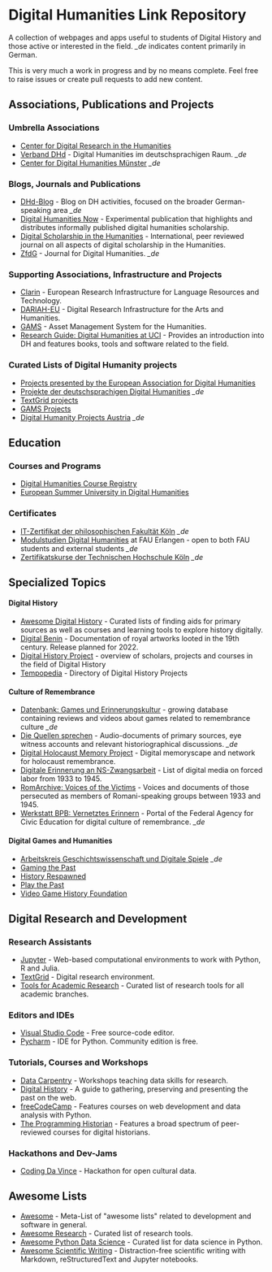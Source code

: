 # Digital Humanities Link Repository

A collection of webpages and apps useful to students of Digital History and those active or interested in the field. *_de* indicates content primarily in German.

This is very much a work in progress and by no means complete. Feel free to raise issues or create pull requests to add new content.

## Associations, Publications and Projects
### Umbrella Associations
- [Center for Digital Research in the Humanities](https://cdrh.unl.edu/)
- [Verband DHd](https://dig-hum.de/) - Digital Humanities im deutschsprachigen Raum. *_de*
- [Center for Digital Humanities Münster](https://www.uni-muenster.de/CDH/) *_de*

### Blogs, Journals and Publications
- [DHd-Blog](https://dhd-blog.org/) - Blog on DH activities, focused on the broader German-speaking area *_de*
- [Digital Humanities Now](https://digitalhumanitiesnow.org/) - Experimental publication that highlights and distributes informally published digital humanities scholarship.
- [Digital Scholarship in the Humanities](https://academic.oup.com/dsh) - International, peer reviewed journal on all aspects of digital scholarship in the Humanities.
- [ZfdG](https://zfdg.de/) - Journal for Digital Humanities. *_de*

### Supporting Associations, Infrastructure and Projects
- [Clarin](https://www.clarin.eu/) - European Research Infrastructure for Language Resources and Technology.
- [DARIAH-EU](https://dariah.eu/) - Digital Research Infrastructure for the Arts and Humanities.
- [GAMS](http://gams.uni-graz.at/archive/objects/context:gams/methods/sdef:Context/get?locale=de) - Asset Management System for the Humanities.
- [Research Guide: Digital Humanities at UCI](https://guides.lib.uci.edu/digital_humanities) - Provides an introduction into DH and features books, tools and software related to the field.

### Curated Lists of Digital Humanity projects
- [Projects presented by the European Association for Digital Humanities](https://eadh.org/projects)
- [Projekte der deutschsprachigen Digital Humanities](https://dig-hum.de/forschung/projekte) *_de*
- [TextGrid projects](https://www.textgrid.de/en/web/guest/kooperationsprojekte)
- [GAMS Projects](http://gams.uni-graz.at/context:gams.projekte)
- [Digital Humanity Projects Austria](https://digital-humanities.at/de/dha/projects) *_de*

## Education

### Courses and Programs

- [Digital Humanities Course Registry](https://dhcr.clarin-dariah.eu/)
- [European Summer University in Digital Humanities](https://esu.fdhl.info/)

### Certificates
- [IT-Zertifikat der philosophischen Fakultät Köln](https://dh.phil-fak.uni-koeln.de/it-zertifikat-der-philosophischen-fakultaet) *_de*
- [Modulstudien Digital Humanities](https://www.izdigital.fau.de/studium/modulstudien-und-nebenfach/modulstudien-digital-humanities/) at FAU Erlangen - open to both FAU students and external students *_de*
- [Zertifikatskurse der Technischen Hochschule Köln](https://www.th-koeln.de/weiterbildung/zertifikatskurse_5882.php) *_de*

## Specialized Topics
#### Digital History
- [Awesome Digital History](https://github.com/maehr/awesome-digital-history) - Curated lists of finding aids for primary sources as well as courses and learning tools to explore history digitally.
- [Digital Benin](https://digital-benin.org) - Documentation of royal artworks looted in the 19th century. Release planned for 2022.
- [Digital History Project](http://digitalhistory.unl.edu/) - overview of scholars, projects and courses in the field of Digital History
- [Tempopedia](https://tempopedia.org/) - Directory of Digital History Projects

#### Culture of Remembrance
- [Datenbank: Games und Erinnerungskultur](https://www.stiftung-digitale-spielekultur.de/games-erinnerungskultur/) - growing database containing reviews and videos about games related to remembrance culture *_de*
- [Die Quellen sprechen](https://die-quellen-sprechen.de/) - Audio-documents of primary sources, eye witness accounts and relevant historiographical discussions. *_de*
- [Digital Holocaust Memory Project](https://reframe.sussex.ac.uk/digitalholocaustmemory/) - Digital memoryscape and network for holocaust remembrance.
- [Digitale Erinnerung an NS-Zwangsarbeit](https://www.ns-zwangsarbeit.de/recherche/digitale-erinnerung/) - List of digital media on forced labor from 1933 to 1945.
- [RomArchive: Voices of the Victims](https://www.romarchive.eu/en/voices-of-the-victims/) - Voices and documents of those persecuted as members of Romani-speaking groups between 1933 and 1945.
- [Werkstatt BPB: Vernetztes Erinnern](https://www.bpb.de/lernen/digitale-bildung/werkstatt/205403/vernetztes-erinnern) - Portal of the Federal Agency for Civic Education for digital culture of remembrance. *_de*

#### Digital Games and Humanities
- [Arbeitskreis Geschichtswissenschaft und Digitale Spiele](https://gespielt.hypotheses.org/) *_de*
- [Gaming the Past](https://gamingthepast.net/)
- [History Respawned](https://www.historyrespawned.com/)
- [Play the Past](http://www.playthepast.org/)
- [Video Game History Foundation](https://gamehistory.org/)

## Digital Research and Development

### Research Assistants
- [Jupyter](https://jupyter.org/) - Web-based computational environments to work with Python, R and Julia.
- [TextGrid](https://www.textgrid.de/en/web/guest) - Digital research environment.
- [Tools for Academic Research](http://tools.kausalflow.com) - Curated list of research tools for all academic branches.

### Editors and IDEs
- [Visual Studio Code](https://code.visualstudio.com/) - Free source-code editor.
- [Pycharm](https://code.visualstudio.com/) - IDE for Python. Community edition is free.

### Tutorials, Courses and Workshops
- [Data Carpentry](https://datacarpentry.org/) - Workshops teaching data skills for research.
- [Digital History](https://chnm.gmu.edu/digitalhistory/) - A guide to gathering, preserving and presenting the past on the web.
- [freeCodeCamp](https://www.freecodecamp.org/) - Features courses on web development and data analysis with Python.
- [The Programming Historian](https://programminghistorian.org/) - Features a broad spectrum of peer-reviewed courses for digital historians.

### Hackathons and Dev-Jams
- [Coding Da Vince](https://codingdavinci.de/en) - Hackathon for open cultural data.

## Awesome Lists
- [Awesome](https://github.com/sindresorhus/awesome) - Meta-List of "awesome lists" related to development and software in general.
- [Awesome Research](https://github.com/emptymalei/awesome-research) - Curated list of research tools.
- [Awesome Python Data Science](https://github.com/krzjoa/awesome-python-data-science#readme) - Curated list for data science in Python.
- [Awesome Scientific Writing](https://github.com/writing-resources/awesome-scientific-writing) - Distraction-free scientific writing with Markdown, reStructuredText and Jupyter notebooks.